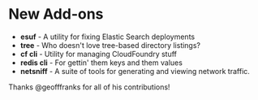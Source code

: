 # New Add-ons

- **esuf** - A utility for fixing Elastic Search deployments
- **tree** - Who doesn't love tree-based directory listings?
- **cf cli** - Utility for managing CloudFoundry stuff
- **redis cli** - For gettin' them keys and them values
- **netsniff** - A suite of tools for generating and viewing
  network traffic.

Thanks @geofffranks for all of his contributions!
